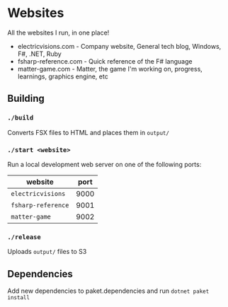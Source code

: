 # Websites

All the websites I run, in one place!

* electricvisions.com - Company website, General tech blog, Windows, F#, .NET, Ruby
* fsharp-reference.com - Quick reference of the F# language
* matter-game.com - Matter, the game I'm working on, progress, learnings, graphics engine, etc

## Building

### `./build`

Converts FSX files to HTML and places them in `output/`

### `./start <website>`

Run a local development web server on one of the following ports:

| website | port |
| ------- | -------- |
| `electricvisions`| 9000 |
| `fsharp-reference`| 9001 |
| `matter-game`| 9002 |

### `./release`

Uploads `output/` files to S3

## Dependencies

Add new dependencies to paket.dependencies and run `dotnet paket install`

